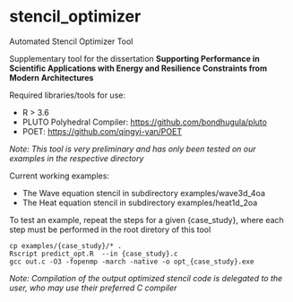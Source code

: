# stencil_optimizer
Automated Stencil Optimizer Tool

Supplementary tool for the dissertation **Supporting Performance in Scientific Applications with Energy and Resilience Constraints from Modern Architectures**

Required libraries/tools for use:
 * R > 3.6 
 * PLUTO Polyhedral Compiler: https://github.com/bondhugula/pluto
 * POET: https://github.com/qingyi-yan/POET

 _Note: This tool is very preliminary and has only been tested on our examples in the respective directory_

 Current working examples:
  * The Wave equation stencil in subdirectory examples/wave3d\_4oa
  * The Heat equation stencil in subdirectory examples/heat1d\_2oa

To test an example, repeat the steps for a given {case\_study}, where each step must be performed in the root diretory of this tool

```
cp examples/{case_study}/* .
Rscript predict_opt.R  --in {case_study}.c
gcc out.c -O3 -fopenmp -march -native -o opt_{case_study}.exe
```

_Note: Compilation of the output optimized stencil code is delegated to the user, who may use their preferred C compiler_
 
